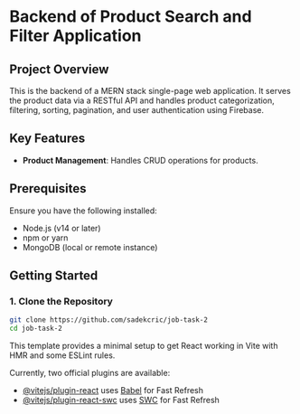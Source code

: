 # Backend of Product Search and Filter Application

## Project Overview

This is the backend of a MERN stack single-page web application. It serves the product data via a RESTful API and handles product categorization, filtering, sorting, pagination, and user authentication using Firebase.

## Key Features

- **Product Management**: Handles CRUD operations for products.
## Prerequisites

Ensure you have the following installed:

- Node.js (v14 or later)
- npm or yarn
- MongoDB (local or remote instance)

## Getting Started

### 1. Clone the Repository

```bash
git clone https://github.com/sadekcric/job-task-2
cd job-task-2
```

This template provides a minimal setup to get React working in Vite with HMR and some ESLint rules.

Currently, two official plugins are available:

- [@vitejs/plugin-react](https://github.com/vitejs/vite-plugin-react/blob/main/packages/plugin-react/README.md) uses [Babel](https://babeljs.io/) for Fast Refresh
- [@vitejs/plugin-react-swc](https://github.com/vitejs/vite-plugin-react-swc) uses [SWC](https://swc.rs/) for Fast Refresh

